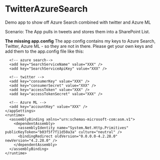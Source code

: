 # TwitterAzureSearch
Demo app to show off Azure Search combined with twitter and Azure ML

Scenario: 
The App pulls in tweets and stores them into a SharePoint List. 


**The missing app.config**
The app config contains my keys to Azure Search, Twitter, Azure ML - so they are not in there. Please get your own keys and add them to the app.config file like this:

  <?xml version="1.0" encoding="utf-8"?>
  <configuration>
    <startup>
      <supportedRuntime version="v4.0" sku=".NETFramework,Version=v4.5" />
    </startup>
    <appSettings>
    
      <!-- azure search-->
      <add key="SearchServiceName" value="XXX" />
      <add key="SearchServiceApiKey" value="XXX" />
      
      <!-- twitter -->
      <add key="consumerKey" value="XXX" />
      <add key="consumerSecret" value="XXX" />
      <add key="accessToken" value="XXX" />
      <add key="accessTokenSecret" value="XXX" />
      
      <!-- Azure ML -->
      <add key="accountKey" value="XXX" />
    </appSettings>
    <runtime>
      <assemblyBinding xmlns="urn:schemas-microsoft-com:asm.v1">
        <dependentAssembly>
          <assemblyIdentity name="System.Net.Http.Primitives" publicKeyToken="b03f5f7f11d50a3a" culture="neutral" />
          <bindingRedirect oldVersion="0.0.0.0-4.2.28.0" newVersion="4.2.28.0" />
        </dependentAssembly>
      </assemblyBinding>
    </runtime>
  </configuration>

